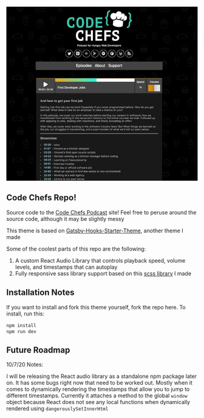 ![](./codechefs_preview_img.png)

## Code Chefs Repo!

Source code to the [Code Chefs Podcast](https://codechefs.dev) site! Feel free to peruse around the source code, although it may be slightly messy

This theme is based on [Gatsby-Hooks-Starter-Theme](https://github.com/vincentntang/gatsby-hooks-starter-theme), another theme I made

Some of the coolest parts of this repo are the following:

1. A custom React Audio Library that controls playback speed, volume levels, and timestamps that can autoplay
2. Fully responsive sass library support based on this [scss library](https://github.com/vincentntang/freshpoint) I made

## Installation Notes

If you want to install and fork this theme yourself, fork the repo here. To install, run this:

```
npm install
npm run dev
```

## Future Roadmap

10/7/20 Notes:

I will be releasing the React audio library as a standalone npm package later on. It has some bugs right now that need to be worked out. Mostly when it comes to dynamically rendering the timestamps that allow you to jump to different timestamps. Currently it attaches a method to the global `window` object because React does not see any local functions when dynamically rendered using `dangerouslySetInnerHtml`
